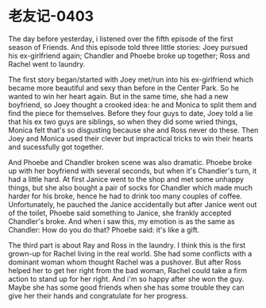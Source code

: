 # 老友记-0403


The day before yesterday, i listened over the fifth episode of the first season of Friends. And this episode told three little stories: Joey pursued his ex-girlfriend again; Chandler and Phoebe broke up together; Ross and Rachel went to laundry.

The first story began/started with Joey met/run into his ex-girlfriend which became more beautiful and sexy than before in the Center Park. So he wanted to win her heart again. But in the same time, she had a new boyfriend, so Joey thought a crooked idea: he and Monica to split them and find the piece for themselves. Before they four guys to date, Joey told a lie that his ex two guys are siblings, so when they did some wried things, Monica felt that's so disgusting because she and Ross never do these. Then Joey and Monica used their clever but impractical tricks to win their hearts and sucessfully got together.

And Phoebe and Chandler broken scene was also dramatic. Phoebe broke up with her boyfriend with several seconds, but when it's Chandler's turn, it had a little hard. At first Janice went to the shop and met some unhappy things, but she also bought a pair of socks for Chandler which made much harder for his broke, hence he had to drink too many couples of coffee. Unfortunately, he pauched the Janice accidentally but after Janice went out of the toilet, Phoebe said something to Janice, she frankly accepted Chandler's broke. And when i saw this, my emotion is as the same as Chandler: How do you do that? Phoebe said: it's like a gift.

The third part is about Ray and Ross in the laundry. I think this is the first grown-up for Rachel living in the real world. She had some conflicts with a dominant woman whom thought Rachel was a pushover. But after Ross helped her to get her right from the bad woman, Rachel could take a firm action to stand up for her right. And i'm so happy after she won the guy. Maybe she has some good friends when she has some trouble they can give her their hands and congratulate for her progress.
